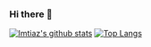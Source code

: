 ### Hi there 👋
[![Imtiaz's github stats](https://github-readme-stats.vercel.app/api?username=ImtiazKhaled&show_icons=true&theme=merko)](https://github.com/anuraghazra/github-readme-stats) [![Top Langs](https://github-readme-stats.vercel.app/api/top-langs/?username=ImtiazKhaled&layout=compact&theme=merko)](https://github.com/anuraghazra/github-readme-stats)
<!--
**ImtiazKhaled/ImtiazKhaled** is a ✨ _special_ ✨ repository because its `README.md` (this file) appears on your GitHub profile.

Here are some ideas to get you started:

- 🔭 I’m currently working on ...
- 🌱 I’m currently learning ...
- 👯 I’m looking to collaborate on ...
- 🤔 I’m looking for help with ...
- 💬 Ask me about ...
- 📫 How to reach me: ...
- 😄 Pronouns: ...
- ⚡ Fun fact: ...
-->
